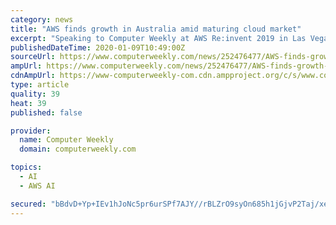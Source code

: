 ```yaml
---
category: news
title: "AWS finds growth in Australia amid maturing cloud market"
excerpt: "Speaking to Computer Weekly at AWS Re:invent 2019 in Las Vegas, Paul Migliorini ... Amid the maturing cloud landscape, Migliorini singled out a few areas of growth, notably new artificial intelligence (AI) services and use case specific offerings such as Amazon Connect, a contact centre service which has seen “huge success in Australia ..."
publishedDateTime: 2020-01-09T10:49:00Z
sourceUrl: https://www.computerweekly.com/news/252476477/AWS-finds-growth-in-Australia-amid-maturing-cloud-market
ampUrl: https://www.computerweekly.com/news/252476477/AWS-finds-growth-in-Australia-amid-maturing-cloud-market?amp=1
cdnAmpUrl: https://www-computerweekly-com.cdn.ampproject.org/c/s/www.computerweekly.com/news/252476477/AWS-finds-growth-in-Australia-amid-maturing-cloud-market?amp=1
type: article
quality: 39
heat: 39
published: false

provider:
  name: Computer Weekly
  domain: computerweekly.com

topics:
  - AI
  - AWS AI

secured: "bBdvD+Yp+IEv1hJoNc5pr6urSPf7AJY//rBLZrO9syOn685h1jGjvP2Taj/xeX1EGetpbhWEet5jegHh/EpUjC4bYUdPWtoGB5aJhUBcmEXmQ7/6ZeitVLHDnkYcyFY0cGvFHAgANorqX6WIy/XoEAni+KhVtbReHp5oqbSMaQnGH3px7BjVHsbN7j9XVY2utnGnG4VrXE4ZX6YMzoDbhHZbIQy6fgbUGRkebaEXIGEU6CySCICI0tzNO4eG1NtGEcGc9bPEsc6Sk5MZG/bR6A==;hfOletWcZ2/1JAn0hiTTrQ=="
---
```


